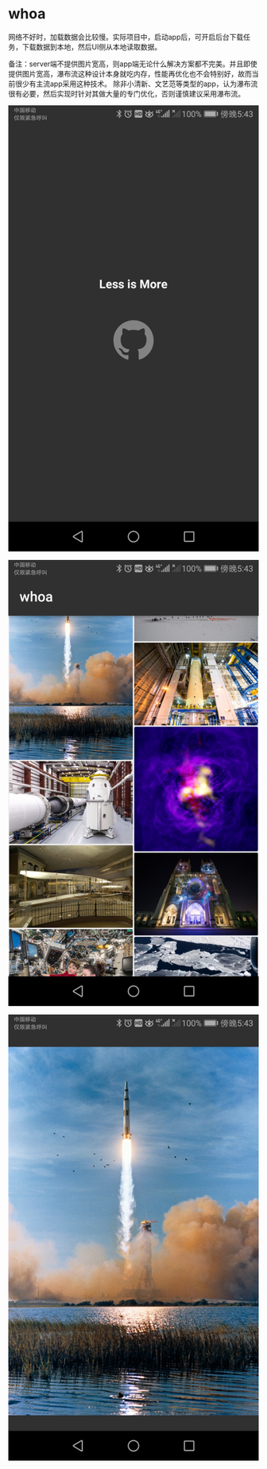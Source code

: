 # whoa

网络不好时，加载数据会比较慢。实际项目中，启动app后，可开启后台下载任务，下载数据到本地，然后UI侧从本地读取数据。

备注：server端不提供图片宽高，则app端无论什么解决方案都不完美。并且即使提供图片宽高，瀑布流这种设计本身就吃内存，性能再优化也不会特别好，故而当前很少有主流app采用这种技术。
除非小清新、文艺范等类型的app，认为瀑布流很有必要，然后实现时针对其做大量的专门优化，否则谨慎建议采用瀑布流。

![image](https://github.com/linc2017/whoa/blob/master/Screenshot_20190126-174319.jpg)

![image](https://github.com/linc2017/whoa/blob/master/Screenshot_20190126-174328.jpg)

![image](https://github.com/linc2017/whoa/blob/master/Screenshot_20190126-174341.jpg)
